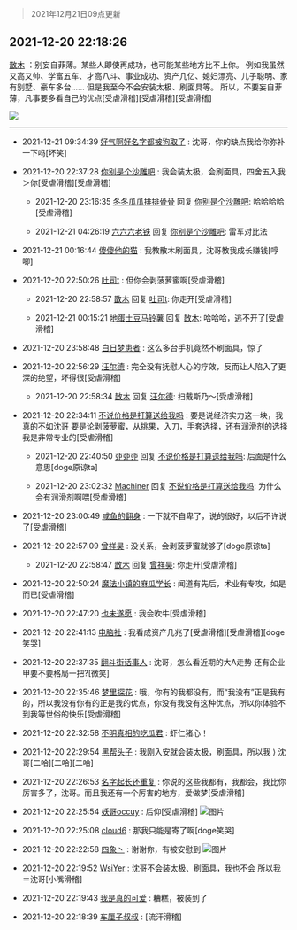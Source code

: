 > 2021年12月21日09点更新
<link rel="stylesheet" href="https://cdn.jsdelivr.net/gh/taotie6/sampleJSON@main/css/photo_show.css">
<meta name="referrer" content="no-referrer" />


 ## 2021-12-20 22:18:26 

 [㪚木](https://www.coolapk.com/feed/32258999?shareKey=NGY4ZDgwZTIzMjczNjFjMDlhYTM~) ：别妄自菲薄。某些人即使再成功，也可能某些地方比不上你。
例如我虽然又高又帅、学富五车、才高八斗、事业成功、资产几亿、媳妇漂亮、儿子聪明、家有别墅、豪车多台......
但是我至今不会安装太极、刷面具等。
所以，不要妄自菲薄，凡事要多看自己的优点[受虐滑稽][受虐滑稽][受虐滑稽] 

<div class="album">
<img class="img-item" src="https://image.coolapk.com/feed/2019/0529/16/1142431_7636_8442@350x197.gif" />
</div>

 ------- 

- 2021-12-21 09:34:39 [好气啊好名字都被狗取了](uid=1229616) : 沈哥，你的缺点我给你弥补一下吗[坏笑] 

- 2021-12-20 22:37:28 [你别是个沙雕吧](uid=2134061) : 我会装太极，会刷面具，四舍五入我＞你[受虐滑稽][受虐滑稽] 

    - 2021-12-20 23:16:35 [冬冬瓜瓜排排骨骨](uid=3463204) 回复 [你别是个沙雕吧](uid=2134061): 哈哈哈哈[受虐滑稽] 

    - 2021-12-21 04:26:19 [六六六老铁](uid=1165265) 回复 [你别是个沙雕吧](uid=2134061): 雷军对比法 

- 2021-12-21 00:16:44 [傻傻他的猫](uid=831321) : 我教散木刷面具，沈哥教我成长赚钱[哼唧] 

- 2021-12-20 22:50:26 [吐司t](uid=3079076) : 但你会剥菠萝蜜啊[受虐滑稽] 

    - 2021-12-20 22:58:57 [㪚木](uid=1081091) 回复 [吐司t](uid=3079076): 你走开[受虐滑稽] 

    - 2021-12-21 00:15:21 [地蛋土豆马铃薯](uid=3648294) 回复 [㪚木](uid=1081091): 哈哈哈，逃不开了[受虐滑稽] 

- 2021-12-20 23:58:48 [白日梦患者](uid=533502) : 这么多台手机竟然不刷面具，惊了 

- 2021-12-20 22:56:29 [汪尔德](uid=1595236) : 完全没有抚慰人心的疗效，反而让人陷入了更深的绝望，坏得很[受虐滑稽] 

    - 2021-12-20 22:58:34 [㪚木](uid=1081091) 回复 [汪尔德](uid=1595236): 扫戴斯乃～[受虐滑稽] 

- 2021-12-20 22:34:11 [不说价格是打算送给我吗](uid=3415876) : 要是说经济实力这一块，我真的不如沈哥
要是论剥菠萝蜜，从挑果，入刀，手套选择，还有润滑剂的选择我是非常专业的[受虐滑稽] 

    - 2021-12-20 22:40:50 [戼戼戼](uid=4044548) 回复 [不说价格是打算送给我吗](uid=3415876): 后面是什么意思[doge原谅ta] 

    - 2021-12-20 23:02:32 [Machiner](uid=3114536) 回复 [不说价格是打算送给我吗](uid=3415876): 为什么会有润滑剂啊喂[受虐滑稽] 

- 2021-12-20 23:00:49 [咸鱼的翻身](uid=3945270) : 一下就不自卑了，说的很好，以后不许说了[受虐滑稽] 

- 2021-12-20 22:57:09 [曾祥昊](uid=6695078) : 没关系，会剥菠萝蜜就够了[doge原谅ta] 

    - 2021-12-20 22:58:47 [㪚木](uid=1081091) 回复 [曾祥昊](uid=6695078): 你走开[受虐滑稽] 

- 2021-12-20 22:50:24 [魔法小镇的麻瓜学长](uid=4623127) : 闻道有先后，术业有专攻，如是而已[受虐滑稽] 

- 2021-12-20 22:47:20 [也未遂愿](uid=3056500) : 我会吹牛[受虐滑稽] 

- 2021-12-20 22:41:13 [电脑社](uid=3731544) : 我看成资产几兆了[受虐滑稽][受虐滑稽][doge笑哭] 

- 2021-12-20 22:37:35 [翻斗街话事人](uid=3028129) : 沈哥，怎么看近期的大A走势
还有企业甲要不要格局一把?[微笑] 

- 2021-12-20 22:35:46 [梦里探花](uid=836750) : 哦，你有的我都没有，而“我没有”正是我有的，所以我没有你有的正是我的优点，你没有我没有这种优点，所以你体验不到我等世俗的快乐[受虐滑稽] 

- 2021-12-20 22:32:58 [不明真相的吃瓜君](uid=847882) : 虾仁猪心！ 

- 2021-12-20 22:29:54 [黑帮头子](uid=2838832) : 我刚入安就会装太极，刷面具，所以我  ⟩  沈哥[二哈][二哈][二哈] 

- 2021-12-20 22:26:53 [名字起长还重复](uid=485854) : 你说的这些我都有，我都会，我比你厉害多了，沈哥。而且我还有一个厉害的地方，爱做梦[受虐滑稽] 

- 2021-12-20 22:25:54 [妖哥occuy](uid=1388591) : 后仰[受虐滑稽] ![图片](https://image.coolapk.com/feed/2021/0826/03/1724066_6e09b17d_0327_3015@174x174.gif)

- 2021-12-20 22:25:08 [cloud6](uid=852635) : 那我只能是寄了啊[doge笑哭] 

- 2021-12-20 22:22:58 [四象丶](uid=1098413) : 谢谢你，有被安慰到 ![图片](https://image.coolapk.com/feed/2021/1220/17/4222555_f5549726_2613_3605_544@796x796.jpeg)

- 2021-12-20 22:19:52 [WsiYer](uid=3832235) : 沈哥不会装太极、刷面具，我也不会
所以我＝沈哥[小嘴滑稽] 

- 2021-12-20 22:19:43 [我是真的可爱](uid=731138) : 糟糕，被装到了 

- 2021-12-20 22:18:39 [车厘子叔叔](uid=1756803) : [流汗滑稽] 

